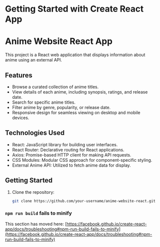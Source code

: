 # Getting Started with Create React App

# Anime Website React App

This project is a React web application that displays information about anime using an external API.

## Features

- Browse a curated collection of anime titles.
- View details of each anime, including synopsis, ratings, and release date.
- Search for specific anime titles.
- Filter anime by genre, popularity, or release date.
- Responsive design for seamless viewing on desktop and mobile devices.

## Technologies Used

- React: JavaScript library for building user interfaces.
- React Router: Declarative routing for React applications.
- Axios: Promise-based HTTP client for making API requests.
- CSS Modules: Modular CSS approach for component-specific styling.
- External Anime API: Utilized to fetch anime data for display.

## Getting Started

1. Clone the repository:

   ```bash
   git clone https://github.com/your-username/anime-website-react.git

### `npm run build` fails to minify

This section has moved here: [https://facebook.github.io/create-react-app/docs/troubleshooting#npm-run-build-fails-to-minify](https://facebook.github.io/create-react-app/docs/troubleshooting#npm-run-build-fails-to-minify)
